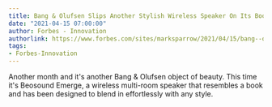 ```yaml
---
title: Bang & Olufsen Slips Another Stylish Wireless Speaker On Its Bookshelf
date: "2021-04-15 07:00:00"
author: Forbes - Innovation
authorlink: https://www.forbes.com/sites/marksparrow/2021/04/15/bang--olufsen-slips-another-stylish-wireless-speaker-on-its-bookshelf/
tags:
- Forbes-Innovation
---
```

Another month and it's another Bang & Olufsen object of beauty. This time it's Beosound Emerge, a wireless multi-room speaker that resembles a book and has been designed to blend in effortlessly with any style.